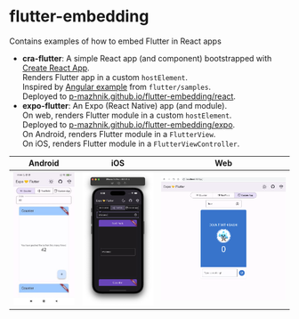# flutter-embedding

Contains examples of how to embed Flutter in React apps

* **cra-flutter**: A simple React app (and component) bootstrapped with 
  [Create React App](https://github.com/facebook/create-react-app).  
  Renders Flutter app in a custom `hostElement`.  
  Inspired by [Angular example](https://github.com/flutter/samples/tree/main/web_embedding/ng-flutter) 
  from `flutter/samples`.  
  Deployed to [p-mazhnik.github.io/flutter-embedding/react](https://p-mazhnik.github.io/flutter-embedding/react).  
* **expo-flutter**: An Expo (React Native) app (and module).  
  On web, renders Flutter module in a custom `hostElement`.  
  Deployed to [p-mazhnik.github.io/flutter-embedding/expo](https://p-mazhnik.github.io/flutter-embedding/expo).  
  On Android, renders Flutter module in a `FlutterView`.  
  On iOS, renders Flutter module in a `FlutterViewController`.

<table>
  <thead>
    <tr>
      <th>Android</th>
      <th>iOS</th>
      <th>Web</th>
    </tr>
  </thead>
  <tbody>
    <tr>
      <td>
        <img src="./expo-flutter/docs/android.jpg" alt="android" />
      </td>
      <td>
        <img src="./expo-flutter/docs/ios.png" alt="ios"/>
      </td>
      <td>
        <img src="./expo-flutter/docs/web.png" alt="web" />
      </td>
    </tr>
  </tbody>
</table>
